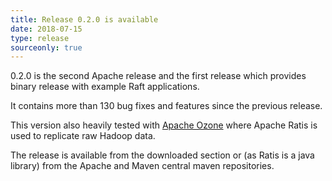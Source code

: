 ```yaml
---
title: Release 0.2.0 is available
date: 2018-07-15
type: release
sourceonly: true
---
```

<!---
  Licensed under the Apache License, Version 2.0 (the "License");
  you may not use this file except in compliance with the License.
  You may obtain a copy of the License at

   http://www.apache.org/licenses/LICENSE-2.0

  Unless required by applicable law or agreed to in writing, software
  distributed under the License is distributed on an "AS IS" BASIS,
  WITHOUT WARRANTIES OR CONDITIONS OF ANY KIND, either express or implied.
  See the License for the specific language governing permissions and
  limitations under the License. See accompanying LICENSE file.
-->


0.2.0 is the second Apache release and the first release which provides binary release with example Raft applications.

It contains more than 130 bug fixes and features since the previous release.

This version also heavily tested with [Apache Ozone](https://ozone.apache.org) where Apache Ratis is used to replicate raw Hadoop data.

The release is available from the downloaded section or (as Ratis is a java library) from the Apache and Maven central maven repositories.


